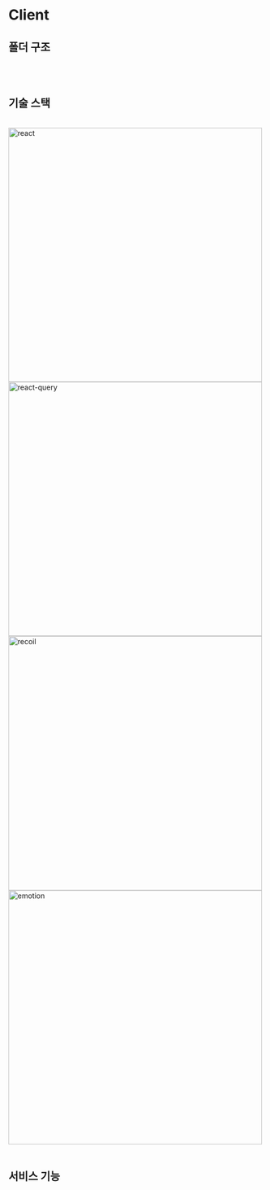 # Client

## 폴더 구조

<br>
<br>

## 기술 스택

<br>
<img width="500" src="https://user-images.githubusercontent.com/66871265/136173636-e65574b1-b7af-4f0c-a5c4-ef3c087e5e3b.png" alt="react">
<img width="500" src="https://user-images.githubusercontent.com/66871265/136173650-3873563e-d17c-4c03-b001-13a67a06db37.png" alt="react-query">
<img width="500" src="https://user-images.githubusercontent.com/66871265/136173655-44a78990-27f4-4189-a6cb-7dca0187f350.png" alt="recoil">
<img width="500" src="https://user-images.githubusercontent.com/66871265/136173662-7bf556ed-ef11-431b-9ebe-41338b1c3b77.png)" alt="emotion">
<br>
<br>

## 서비스 기능
